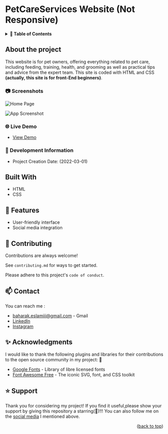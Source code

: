 <a name="readme-top"></a>
# PetCareServices Website (Not Responsive)


<!-- TABLE OF CONTENTS -->
<details>
<summary><strong> 📓 Table of Contents</strong></summary>
  <ul>
    <li>
      <a href="#about-the-project">About The Project</a>
         <ul>
           <li><a href="#screenshot">Screenshot</a></li>
         </ul>
          <ul>
           <li><a href="#live demo">Live Demo</a></li>
         </ul>
          <ul>
           <li><a href="#development information">Development Information</a></li>
         </ul>
    </li>
    <li>
      <a href="#built-with">Built With</a>
    </li>
    <li>
      <a href="#featurs">Features</a>
    </li>
    <li>
      <a href="#contributing">Contributing</a>
    </li>
    <li>
      <a href="#contact">Contact</a>
    </li>
    <li>
      <a href="#acknowledgments">Acknowledgments</a>
    </li>
    <li>
      <a href="#support">Support</a>
    </li>
  </ul>
  </details>


<!-- ABOUT THE PROJECT -->

## About the project

This website is for pet owners, offering everything related to pet care, including feeding, training, health, and grooming  as well as practical tips and advice  from the expert team. This site is coded with HTML and CSS **(actually, this site is for front-End beginners)**.

<!-- SCREEN SHOT -->

### 📷 Screenshots

![Home Page](/screenshots/1.png "Home Page")

![App Screenshot](https://via.placeholder.com/468x300?text=App+Screenshot+Here)


<!-- LIVE DEMO -->

### 🌐 Live Demo

  - [View Demo](http:link "Live View")
  
  
<!-- DEVELOPMENT INFORMATION -->

### 📅 Development Information 

 - Project Creation Date:  (2022-03-01)
  
  
<!-- BUTILT WITH -->

##  Built With

- HTML
- CSS

 
<!-- FEATURES -->

## 📝 Features 

- User-friendly interface
- Social media integration
 

    
<!-- CONTRIBUTING -->

## 👐 Contributing  

Contributions are always welcome!

See `contributing.md` for ways to get started.

Please adhere to this project's `code of conduct`.


<!-- CONTACT -->

## 📫 Contact

You can reach me :
- [baharak.eslamiii@gmail.com](#) - Gmail
- [LinkedIn](https://linkedin.com/in/baharak-eslami)
- [Instagram](https://instagram.com/baharak_eslami_web)
 

<!-- ACKNOWLEDGMENTS -->

## ✨ Acknowledgments

I would like to thank the following plugins and libraries for their contributions to the open source community in my project: 🙇

- [Google Fonts](https://fonts.google.com/) - Library of libre licensed fonts
- [Font Awesome Free](https://fontawesome.com/) - The iconic SVG, font, and CSS toolkit


<!-- SUPPORT -->

## ⭐ Support
Thank you for considering my project! If you find it useful,please 
show your support by giving this repository a starring(🌟)!!! 
You can also follow me on the [social media](#contact) I mentioned above.


<p align="right">(<a href="#readme-top">back to top</a>)</p>
